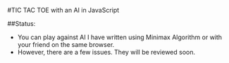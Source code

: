 #TIC TAC TOE with an AI in JavaScript

##Status:
- You can play against AI I have written using Minimax Algorithm or with your friend on the same browser.
- However, there are a few issues. They will be reviewed soon.
